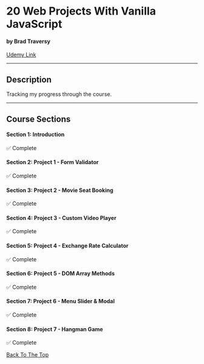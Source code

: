 # 20 Web Projects With Vanilla JavaScript

#### by Brad Traversy

[Udemy Link](https://www.udemy.com/course/web-projects-with-vanilla-javascript/)

---

## Description

Tracking my progress through the course.

---

## Course Sections

#### Section 1: Introduction

✅ Complete

#### Section 2: Project 1 - Form Validator

✅ Complete

#### Section 3: Project 2 - Movie Seat Booking

✅ Complete

#### Section 4: Project 3 - Custom Video Player

✅ Complete

#### Section 5: Project 4 - Exchange Rate Calculator

✅ Complete

#### Section 6: Project 5 - DOM Array Methods

✅ Complete

#### Section 7: Project 6 - Menu Slider & Modal

✅ Complete

#### Section 8: Project 7 - Hangman Game

✅ Complete

[Back To The Top](#20-web-projects-with-vanilla-javascript)
